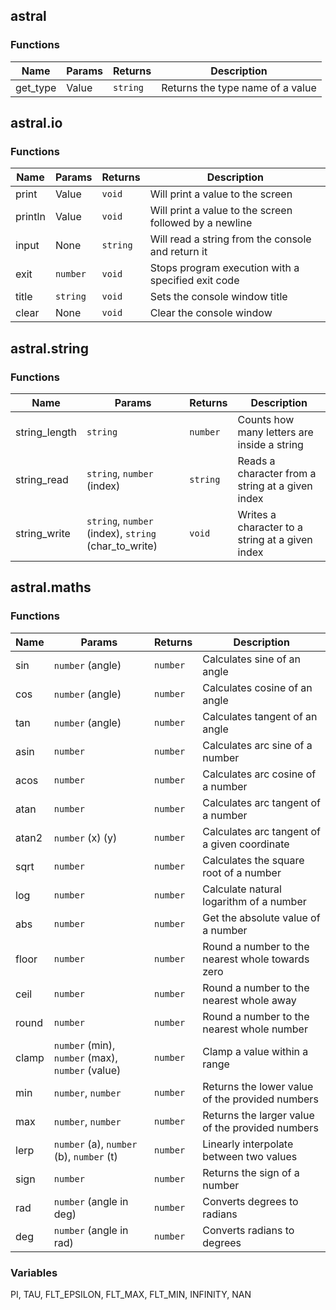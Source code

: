 ## astral

### Functions
| Name     | Params | Returns  | Description                      |
| -------- |------- | -------- | -------------------------------- |
| get_type | Value  | `string` | Returns the type name of a value |

## astral.io

### Functions
| Name    | Params   | Returns  | Description                                            |
| ------- | -------- | -------- | ------------------------------------------------------ |
| print   | Value    | `void`   | Will print a value to the screen                       |
| println | Value    | `void`   | Will print a value to the screen followed by a newline |
| input   | None     | `string` | Will read a string from the console and return it      |
| exit    | `number` | `void`   | Stops program execution with a specified exit code     |
| title   | `string` | `void`   | Sets the console window title                          |
| clear   | None     | `void`   | Clear the console window                               |

## astral.string

### Functions
| Name          |  Params                                              | Returns  | Description                                      |
| ------------- | ---------------------------------------------------- | -------- | ------------------------------------------------ |
| string_length |  `string`                                            | `number` | Counts how many letters are inside a string      |
| string_read   | `string`, `number` (index)                           | `string` | Reads a character from a string at a given index |
| string_write  | `string`, `number` (index), `string` (char_to_write) | `void`   | Writes a character to a string at a given index  |

## astral.maths

### Functions
| Name | Params | Returns | Description |
| ------- | ------------ | -------- | ------------------------------------------------------ |
| sin   | `number` (angle) | `number` | Calculates sine of an angle
| cos   | `number` (angle) | `number` | Calculates cosine of an angle
| tan   | `number` (angle) | `number` | Calculates tangent of an angle
| asin  | `number`         | `number` | Calculates arc sine of a number
| acos  | `number`         | `number` | Calculates arc cosine of a number
| atan  | `number`         | `number` | Calculates arc tangent of a number
| atan2 | `number` (x) (y) | `number` | Calculates arc tangent of a given coordinate
| sqrt  | `number`         | `number` | Calculates the square root of a number
| log   | `number`         | `number` | Calculate natural logarithm of a number
| abs   | `number`         | `number` | Get the absolute value of a number
| floor   | `number`         | `number` | Round a number to the nearest whole towards zero
| ceil   | `number`         | `number` | Round a number to the nearest whole away
| round   | `number`         | `number` | Round a number to the nearest whole number
| clamp | `number` (min), `number` (max), `number` (value) | `number` | Clamp a value within a range
| min | `number`, `number` | `number` | Returns the lower value of the provided numbers
| max | `number`, `number` | `number` | Returns the larger value of the provided numbers
| lerp | `number` (a), `number` (b), `number` (t) | `number` | Linearly interpolate between two values |
| sign | `number` | `number` | Returns the sign of a number 
| rad | `number` (angle in deg) | `number` | Converts degrees to radians
| deg | `number` (angle in rad) | `number` | Converts radians to degrees

### Variables

PI, TAU, FLT_EPSILON, FLT_MAX, FLT_MIN, INFINITY, NAN